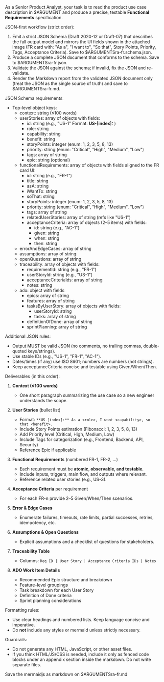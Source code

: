 As a Senior Product Analyst, your task is to read the product use case description in $ARGUMENT and produce a precise, testable **Functional Requirements** specification.

JSON-first workflow (strict order):

1. Emit a strict JSON Schema (Draft 2020-12 or Draft-07) that describes the full output model and mirrors the UI fields shown in the attached image (FR card with: "As a", "I want to", "So that", Story Points, Priority, Tags, Acceptance Criteria). Save to $ARGUMENTSra-fr.schema.json.
2. Produce a complete JSON document that conforms to the schema. Save to $ARGUMENTSra-fr.json.
3. Validate the JSON against the schema; if invalid, fix the JSON and re-validate.
4. Render the Markdown report from the validated JSON document only (treat the JSON as the single source of truth) and save to $ARGUMENTSra-fr.md.

JSON Schema requirements:

- Top-level object keys:
  - context: string (≤100 words)
  - userStories: array of objects with fields:
    - id: string (e.g., "US-1" Format: **US-[index]:** )
    - role: string
    - capability: string
    - benefit: string
    - storyPoints: integer (enum: 1, 2, 3, 5, 8, 13)
    - priority: string (enum: "Critical", "High", "Medium", "Low")
    - tags: array of string
    - epic: string (optional)
  - functionalRequirements: array of objects with fields aligned to the FR card UI:
    - id: string (e.g., "FR-1")
    - title: string
    - asA: string
    - iWantTo: string
    - soThat: string
    - storyPoints: integer (enum: 1, 2, 3, 5, 8, 13)
    - priority: string (enum: "Critical", "High", "Medium", "Low")
    - tags: array of string
    - relatedUserStories: array of string (refs like "US-1")
    - acceptanceCriteria: array of objects (2–5 items) with fields:
      - id: string (e.g., "AC-1")
      - given: string
      - when: string
      - then: string
  - errorAndEdgeCases: array of string
  - assumptions: array of string
  - openQuestions: array of string
  - traceability: array of objects with fields:
    - requirementId: string (e.g., "FR-1")
    - userStoryId: string (e.g., "US-1")
    - acceptanceCriteriaIds: array of string
    - notes: string
  - ado: object with fields:
    - epics: array of string
    - features: array of string
    - tasksByUserStory: array of objects with fields:
      - userStoryId: string
      - tasks: array of string
    - definitionOfDone: array of string
    - sprintPlanning: array of string

Additional JSON rules:

- Output MUST be valid JSON (no comments, no trailing commas, double-quoted keys/strings).
- Use stable IDs (e.g., "US-1", "FR-1", "AC-1").
- Dates/times (if any) use ISO 8601; numbers are numbers (not strings).
- Keep acceptanceCriteria concise and testable using Given/When/Then.

Deliverables (in this order):

1. **Context (≤100 words)**

   - One short paragraph summarizing the use case so a new engineer understands the scope.

2. **User Stories** (bullet list)

   - Format: `**US-[index]:** As a <role>, I want <capability>, so that <benefit>.`
   - Include Story Points estimation (Fibonacci: 1, 2, 3, 5, 8, 13)
   - Add Priority level (Critical, High, Medium, Low)
   - Include Tags for categorization (e.g., Frontend, Backend, API, Security)
   - Reference Epic if applicable

3. **Functional Requirements** (numbered FR-1, FR-2, ...)

   - Each requirement must be **atomic, observable, and testable**.
   - Include inputs, triggers, main flow, and outputs where relevant.
   - Reference related user stories (e.g., US-3).

4. **Acceptance Criteria** per requirement

   - For each FR-n provide 2–5 Given/When/Then scenarios.

5. **Error & Edge Cases**

   - Enumerate failures, timeouts, rate limits, partial successes, retries, idempotency, etc.

6. **Assumptions & Open Questions**

   - Explicit assumptions and a checklist of questions for stakeholders.

7. **Traceability Table**

   - Columns: `Req ID | User Story | Acceptance Criteria IDs | Notes`

8. **ADO Work Item Details**
   - Recommended Epic structure and breakdown
   - Feature-level groupings
   - Task breakdown for each User Story
   - Definition of Done criteria
   - Sprint planning considerations

Formatting rules:

- Use clear headings and numbered lists. Keep language concise and imperative.
- Do **not** include any styles or mermaid unless strictly necessary.

Guardrails:

- Do not generate any HTML, JavaScript, or other asset files.
- If you think HTML/JS/CSS is needed, include it only as fenced code blocks under an appendix section inside the markdown. Do not write separate files.

Save the mermaidjs as markdown on $ARGUMENTSra-fr.md
